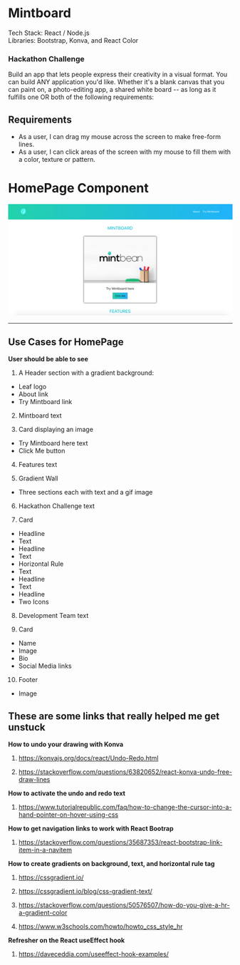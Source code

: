 # Mintboard

Tech Stack: React / Node.js \
Libraries: Bootstrap, Konva, and React Color 

### Hackathon Challenge

Build an app that lets people express their creativity in a visual format. You can build ANY application you'd like. Whether it's a blank canvas that you can paint on, a photo-editing app, a shared white board -- as long as it fulfills one OR both of the following requirements:

## Requirements

* As a user, I can drag my mouse across the screen to make free-form lines.
* As a user, I can click areas of the screen with my mouse to fill them with a color, texture or pattern.

# HomePage Component
![homepage](/public/images/homepage/homepage_header_section.png)

---

## Use Cases for HomePage 

**User should be able to see**

1. A Header section with a gradient background:
  * Leaf logo
  * About link
  * Try Mintboard link

2. Mintboard text

3. Card displaying an image
  * Try Mintboard here text
  * Click Me button

4. Features text

5. Gradient Wall  
  * Three sections each with text and a gif image

6. Hackathon Challenge text 

7. Card
  * Headline
  * Text
  * Headline
  * Text
  * Horizontal Rule
  * Text
  * Headline
  * Text
  * Headline
  * Two Icons

8. Development Team text

9. Card
  * Name
  * Image
  * Bio
  * Social Media links

10. Footer
  * Image

## These are some links that really helped me get unstuck

**How to undo your drawing with Konva**

1. https://konvajs.org/docs/react/Undo-Redo.html

2. https://stackoverflow.com/questions/63820652/react-konva-undo-free-draw-lines

**How to activate the undo and redo text**

1. https://www.tutorialrepublic.com/faq/how-to-change-the-cursor-into-a-hand-pointer-on-hover-using-css

**How to get navigation links to work with React Bootrap**

1. https://stackoverflow.com/questions/35687353/react-bootstrap-link-item-in-a-navitem

**How to create gradients on background, text, and horizontal rule tag**

1. https://cssgradient.io/

2. https://cssgradient.io/blog/css-gradient-text/

3. https://stackoverflow.com/questions/50576507/how-do-you-give-a-hr-a-gradient-color

4. https://www.w3schools.com/howto/howto_css_style_hr

**Refresher on the React useEffect hook**

1. https://daveceddia.com/useeffect-hook-examples/




